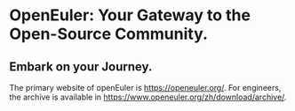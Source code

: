 # OpenEuler: Your Gateway to the Open-Source Community.

## Embark on your Journey.
The primary website of openEuler is https://openeuler.org/. For engineers, the archive is available in https://www.openeuler.org/zh/download/archive/. 

<div align=center>
<img >
</div>
